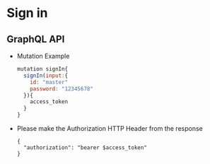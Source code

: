 
# Sign in

## GraphQL API

- Mutation Example
  ```javascript
  mutation signIn{
    signIn(input:{
      id: "master"
      password: "12345678"
    }){
      access_token
    }
  }
  ```

- Please make the Authorization HTTP Header from the response
  ```
  {
    "authorization": "bearer $access_token"
  }
  ```